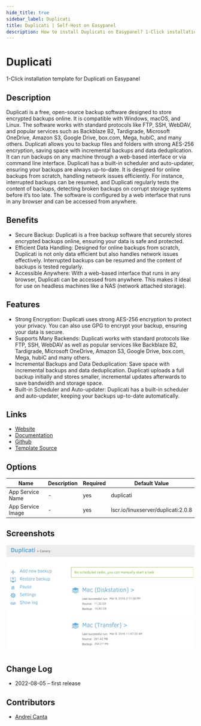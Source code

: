 ```yaml
---
hide_title: true
sidebar_label: Duplicati
title: Duplicati | Self-Host on Easypanel
description: How to install Duplicati on Easypanel? 1-Click installation template for Duplicati on Easypanel
---
```


<!-- generated -->

# Duplicati

1-Click installation template for Duplicati on Easypanel

## Description

Duplicati is a free, open-source backup software designed to store encrypted backups online. It is compatible with Windows, macOS, and Linux. The software works with standard protocols like FTP, SSH, WebDAV, and popular services such as Backblaze B2, Tardigrade, Microsoft OneDrive, Amazon S3, Google Drive, box.com, Mega, hubiC, and many others. Duplicati allows you to backup files and folders with strong AES-256 encryption, saving space with incremental backups and data deduplication. It can run backups on any machine through a web-based interface or via command line interface. Duplicati has a built-in scheduler and auto-updater, ensuring your backups are always up-to-date. It is designed for online backups from scratch, handling network issues efficiently. For instance, interrupted backups can be resumed, and Duplicati regularly tests the content of backups, detecting broken backups on corrupt storage systems before it’s too late. The software is configured by a web interface that runs in any browser and can be accessed from anywhere.

## Benefits

- Secure Backup: Duplicati is a free backup software that securely stores encrypted backups online, ensuring your data is safe and protected.
- Efficient Data Handling: Designed for online backups from scratch, Duplicati is not only data efficient but also handles network issues effectively. Interrupted backups can be resumed and the content of backups is tested regularly.
- Accessible Anywhere: With a web-based interface that runs in any browser, Duplicati can be accessed from anywhere. This makes it ideal for use on headless machines like a NAS (network attached storage).

## Features

- Strong Encryption: Duplicati uses strong AES-256 encryption to protect your privacy. You can also use GPG to encrypt your backup, ensuring your data is secure.
- Supports Many Backends: Duplicati works with standard protocols like FTP, SSH, WebDAV as well as popular services like Backblaze B2, Tardigrade, Microsoft OneDrive, Amazon S3, Google Drive, box.com, Mega, hubiC and many others.
- Incremental Backups and Data Deduplication: Save space with incremental backups and data deduplication. Duplicati uploads a full backup initially and stores smaller, incremental updates afterwards to save bandwidth and storage space.
- Built-in Scheduler and Auto-updater: Duplicati has a built-in scheduler and auto-updater, keeping your backups up-to-date automatically.

## Links

- [Website](https://www.duplicati.com/)
- [Documentation](https://duplicati.readthedocs.io/en/latest/)
- [Github](https://github.com/duplicati/duplicati)
- [Template Source](https://github.com/easypanel-io/templates/tree/main/templates/duplicati)

## Options

Name | Description | Required | Default Value
-|-|-|-
App Service Name | - | yes | duplicati
App Service Image | - | yes | lscr.io/linuxserver/duplicati:2.0.8

## Screenshots

![Duplicati Screenshot](./assets/screenshot.jpg)

## Change Log

- 2022-08-05 – first release

## Contributors

- [Andrei Canta](https://github.com/deiucanta)
